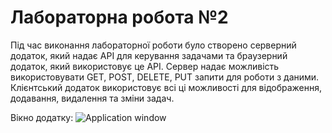 # Лабораторна робота №2

Під час виконання лабораторної роботи було створено серверний додаток, який надає API для керування задачами та браузерний додаток, який використовує це API. Сервер надає можливість використовувати GET, POST, DELETE, PUT запити для роботи з даними. Клієнтський додаток використовує всі ці можливості для відображення, додавання, видалення та зміни задач.

Вікно додатку:
![Application window](https://i.imgur.com/WuwuBAL.png)
